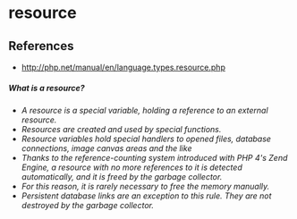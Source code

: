 # resource

## References
* http://php.net/manual/en/language.types.resource.php

##### What is a resource?
* *A resource is a special variable, holding a reference to an external resource.*
* *Resources are created and used by special functions.*
* *Resource variables hold special handlers to opened files, database connections, image canvas areas and the like*
* *Thanks to the reference-counting system introduced with PHP 4's Zend Engine, a resource with no more references to it is detected automatically, and it is freed by the garbage collector.*
* *For this reason, it is rarely necessary to free the memory manually.*
* *Persistent database links are an exception to this rule. They are not destroyed by the garbage collector.*
